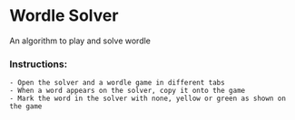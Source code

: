 # Wordle Solver

An algorithm to play and solve wordle

### Instructions:
    - Open the solver and a wordle game in different tabs
    - When a word appears on the solver, copy it onto the game
    - Mark the word in the solver with none, yellow or green as shown on the game
